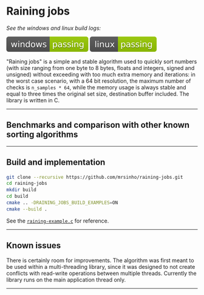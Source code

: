 # Raining jobs

_See the windows and linux build logs:_

[![](.shci/windows/exit_code.svg)](.shci/windows/log.md)
[![](.shci/linux/exit_code.svg)](.shci/linux/log.md)

"Raining jobs" is a simple and stable algorithm used to quickly sort numbers (with size ranging from one byte to 8 bytes, floats and integers, signed and unsigned) without exceeding with too much extra memory and iterations: in the worst case scenario, with a 64 bit resolution, the maximum number of checks is `n_samples * 64`, while the memory usage is always stable and equal to three times the original set size, destination buffer included. The library is written in C.

---

## Benchmarks and comparison with other known sorting algorithms

---

## Build and implementation

```bash
git clone --recursive https://github.com/mrsinho/raining-jobs.git
cd raining-jobs
mkdir build
cd build
cmake .. -DRAINING_JOBS_BUILD_EXAMPLES=ON
cmake --build .
```

See the [`raining-example.c`](./examples/src/raining-example.c) for reference.

---

## Known issues

There is certainly room for improvements. The algorithm was first meant to be used within a multi-threading library, since it was designed to not create conflicts with read-write operations between multiple threads. Currently the library runs on the main application thread only.

---